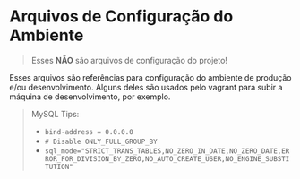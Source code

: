 Arquivos de Configuração do Ambiente
====================================

> Esses **NÃO** são arquivos de configuração do projeto!    

Esses arquivos são referências para configuração do ambiente de produção e/ou desenvolvimento. Alguns deles são usados 
pelo vagrant para subir a máquina de desenvolvimento, por exemplo.  

> MySQL Tips: 
> - `bind-address = 0.0.0.0`
> - `# Disable ONLY_FULL_GROUP_BY`
> - `sql_mode="STRICT_TRANS_TABLES,NO_ZERO_IN_DATE,NO_ZERO_DATE,ERROR_FOR_DIVISION_BY_ZERO,NO_AUTO_CREATE_USER,NO_ENGINE_SUBSTITUTION"`


